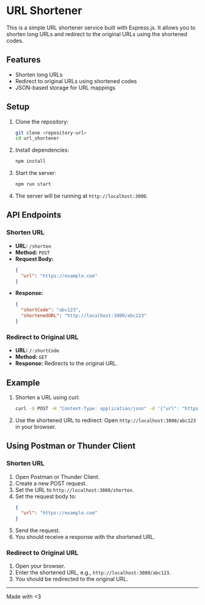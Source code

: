 # URL Shortener

This is a simple URL shortener service built with Express.js. It allows you to shorten long URLs and redirect to the original URLs using the shortened codes.

## Features

- Shorten long URLs
- Redirect to original URLs using shortened codes
- JSON-based storage for URL mappings

## Setup

1. Clone the repository:
    ```sh
    git clone <repository-url>
    cd url_shortener
    ```

2. Install dependencies:
    ```sh
    npm install
    ```

3. Start the server:
    ```sh
    npm run start
    ```

4. The server will be running at `http://localhost:3000`.

## API Endpoints

### Shorten URL

- **URL:** `/shorten`
- **Method:** `POST`
- **Request Body:**
    ```json
    {
      "url": "https://example.com"
    }
    ```
- **Response:**
    ```json
    {
      "shortCode": "abc123",
      "shortenedURL": "http://localhost:3000/abc123"
    }
    ```

### Redirect to Original URL

- **URL:** `/:shortCode`
- **Method:** `GET`
- **Response:** Redirects to the original URL.

## Example

1. Shorten a URL using curl:
    ```sh
    curl -X POST -H "Content-Type: application/json" -d '{"url": "https://example.com"}' http://localhost:3000/shorten
    ```

2. Use the shortened URL to redirect:
    Open `http://localhost:3000/abc123` in your browser.

## Using Postman or Thunder Client

### Shorten URL

1. Open Postman or Thunder Client.
2. Create a new POST request.
3. Set the URL to `http://localhost:3000/shorten`.
4. Set the request body to:
    ```json
    {
      "url": "https://example.com"
    }
    ```
5. Send the request.
6. You should receive a response with the shortened URL.

### Redirect to Original URL

1. Open your browser.
2. Enter the shortened URL, e.g., `http://localhost:3000/abc123`.
3. You should be redirected to the original URL.

---

Made with <3